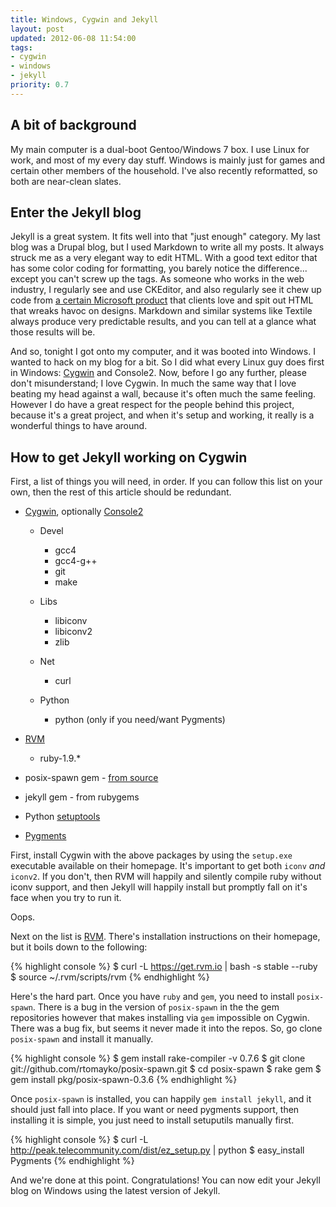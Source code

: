 ```yaml
---
title: Windows, Cygwin and Jekyll
layout: post
updated: 2012-06-08 11:54:00
tags:
- cygwin
- windows
- jekyll
priority: 0.7
---
```


A bit of background
-------------------

My main computer is a dual-boot Gentoo/Windows 7 box. I use Linux for work, and most
of my every day stuff. Windows is mainly just for games and certain other members of
the household.  I've also recently reformatted, so both are near-clean slates.

Enter the Jekyll blog
---------------------

Jekyll is a great system. It fits well into that "just enough" category. My last blog 
was a Drupal blog, but I used Markdown to write all my posts. It always struck me as
a very elegant way to edit HTML. With a good text editor that has some color coding
for formatting, you barely notice the difference... except you can't screw up the tags.
As someone who works in the web industry, I regularly see and use CKEditor, and also
regularly see it chew up code from [a certain Microsoft product][msword] that clients
love and spit out HTML that wreaks havoc on designs. Markdown and similar systems like
Textile always produce very predictable results, and you can tell at a glance what
those results will be.

And so, tonight I got onto my computer, and it was booted into Windows. I wanted to
hack on my blog for a bit. So I did what every Linux guy does first in Windows: 
[Cygwin][cygwin] and Console2. Now, before I go any further, please don't misunderstand;
I love Cygwin. In much the same way that I love beating my head against a wall, because 
it's often much the same feeling. However I do have a great respect for the people behind
this project, because it's a great project, and when it's setup and working, it
really is a wonderful things to have around.

How to get Jekyll working on Cygwin
-----------------------------------

First, a list of things you will need, in order. If you can follow this list on your
own, then the rest of this article should be redundant.

*   [Cygwin][cygwin], optionally [Console2][console2]

    *   Devel

        * gcc4
        * gcc4-g++
        * git
        * make
    *   Libs

        * libiconv
        * libiconv2
        * zlib
    *   Net

        * curl
    *   Python

        * python (only if you need/want Pygments)
*   [RVM][rvm]

    * ruby-1.9.\*
* posix-spawn gem - [from source][gh-posix-spawn]
* jekyll gem - from rubygems
* Python [setuptools][setuptools]
* [Pygments][pygments]

First, install Cygwin with the above packages by using the `setup.exe` executable
available on their homepage. It's important to get both `iconv` *and* `iconv2`. If
you don't, then RVM will happily and silently compile ruby without iconv support, and
then Jekyll will happily install but promptly fall on it's face when you try to run
it.

Oops.

Next on the list is [RVM][rvm]. There's installation instructions on their homepage,
but it boils down to the following:

{% highlight console %}
$ curl -L https://get.rvm.io | bash -s stable --ruby
$ source ~/.rvm/scripts/rvm
{% endhighlight %}

Here's the hard part. Once you have `ruby` and `gem`, you need to install
`posix-spawn`. There is a bug in the version of `posix-spawn` in the the gem
repositories however that makes installing via `gem` impossible on Cygwin.
There was a bug fix, but seems it never made it into the repos. So, go clone
`posix-spawn` and install it manually.

{% highlight console %}
$ gem install rake-compiler -v 0.7.6
$ git clone git://github.com/rtomayko/posix-spawn.git
$ cd posix-spawn
$ rake gem
$ gem install pkg/posix-spawn-0.3.6
{% endhighlight %}

Once `posix-spawn` is installed, you can happily `gem install jekyll`, and it should
just fall into place. If you want or need pygments support, then installing it is
simple, you just need to install setuputils manually first.

{% highlight console %}
$ curl -L http://peak.telecommunity.com/dist/ez_setup.py | python
$ easy_install Pygments
{% endhighlight %}

And we're done at this point. Congratulations! You can now edit your Jekyll blog on
Windows using the latest version of Jekyll.

[console2]: http://sourceforge.net/projects/console/
[cygwin]: http://www.cygwin.com/
[gh-posix-spawn]: https://github.com/rtomayko/posix-spawn/tree/
[msword]: http://en.wikipedia.org/wiki/Microsoft_Word
[pygments]: http://pygments.org/download/
[rvm]: http://beginrescueend.com/
[setuptools]: http://peak.telecommunity.com/dist/ez_setup.py
